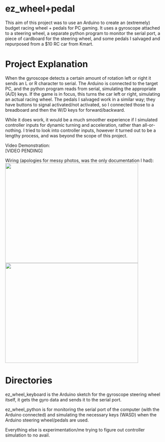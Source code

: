 # ez_wheel+pedal
This aim of this project was to use an Arduino to create an (extremely) budget racing wheel + pedals for PC gaming. It uses a gyroscope attached to a steering wheel, a separate python program to monitor the serial port, a piece of cardboard for the steering wheel, and some pedals I salvaged and repurposed from a $10 RC car from Kmart. 

# Project Explanation
When the gyroscope detects a certain amount of rotation left or right it sends an L or R character to serial. The Arduino is connected to the target PC, and the python program reads from serial, simulating the appropriate (A/D) keys. If the game is in focus, this turns the car left or right, simulating an actual racing wheel. The pedals I salvaged work in a similar way; they have buttons to signal activated/not activated, so I connected those to a breadboard and then the W/D keys for forward/backward. 

While it does work, it would be a much smoother experience if I simulated controller inputs for dynamic turning and acceleration, rather than all-or-nothing. I tried to look into controller inputs, however it turned out to be a lengthy process, and was beyond the scope of this project. 

Video Demonstration:  
[VIDEO PENDING]

Wiring (apologies for messy photos, was the only documentation I had):  
<img src="https://user-images.githubusercontent.com/49383382/160231614-2928315e-5f9d-42bc-87f7-f992d3a2df33.jpg" width="425" height="319" />
<img src="https://user-images.githubusercontent.com/49383382/160231619-a98cfe72-d223-4922-b6c0-0b1bbadd53c1.jpg" width="425" height="319" />

# Directories
ez_wheel_keyboard is the Arduino sketch for the gyroscope steering wheel itself, it gets the gyro data and sends it to the serial port. 

ez_wheel_python is for monitoring the serial port of the computer (with the Arduino connected) and simulating the necessary keys (WASD) when the Arduino steering wheel/pedals are used. 

Everything else is experimentation/me trying to figure out controller simulation to no avail. 
